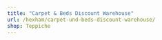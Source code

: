 ```yaml
---
title: "Carpet & Beds Discount Warehouse"
url: /hexham/carpet-und-beds-discount-warehouse/
shop: Teppiche
---
```

